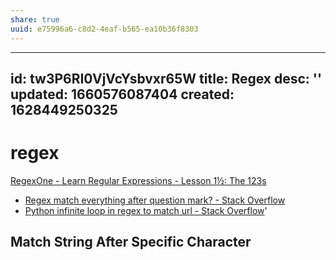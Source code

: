 ```yaml
---
share: true
uuid: e75996a6-c8d2-4eaf-b565-ea10b36f8303
---
```

---
id: tw3P6RI0VjVcYsbvxr65W
title: Regex
desc: ''
updated: 1660576087404
created: 1628449250325
---
# regex
[RegexOne - Learn Regular Expressions - Lesson 1½: The 123s](https://regexone.com/lesson/letters_and_digits)

* [Regex match everything after question mark? - Stack Overflow](https://stackoverflow.com/questions/4419000/regex-match-everything-after-question-mark)
* [Python infinite loop in regex to match url - Stack Overflow](https://stackoverflow.com/questions/28185064/python-infinite-loop-in-regex-to-match-url)'

## Match String After Specific Character

